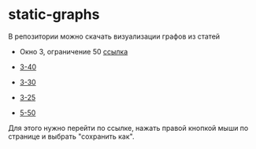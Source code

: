 # static-graphs

В репозитории можно скачать визуализации графов из статей

- Окно 3, ограничение 50 [ссылка](https://raw.githubusercontent.com/thesaurus-dostoevsky/static-graphs/main/3-50.svg)
- [3-40](https://raw.githubusercontent.com/thesaurus-dostoevsky/static-graphs/main/3-40.png)
- [3-30](https://raw.githubusercontent.com/thesaurus-dostoevsky/static-graphs/main/3-30.svg)
- [3-25](https://raw.githubusercontent.com/thesaurus-dostoevsky/static-graphs/main/3-25.svg)

- [5-50](https://raw.githubusercontent.com/thesaurus-dostoevsky/static-graphs/main/5-50.svg)

Для этого нужно перейти по ссылке, нажать правой кнопкой мыши по странице и выбрать "сохранить как".
